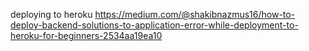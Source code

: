 deploying to heroku
https://medium.com/@shakibnazmus16/how-to-deploy-backend-solutions-to-application-error-while-deployment-to-heroku-for-beginners-2534aa19ea10
